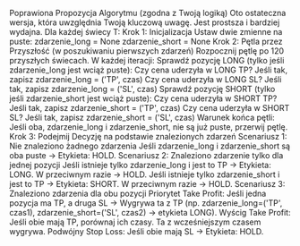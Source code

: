Poprawiona Propozycja Algorytmu (zgodna z Twoją logiką)
Oto ostateczna wersja, która uwzględnia Twoją kluczową uwagę. Jest prostsza i bardziej wydajna.
Dla każdej świecy T:
Krok 1: Inicjalizacja
Ustaw dwie zmienne na puste:
zdarzenie_long = None
zdarzenie_short = None
Krok 2: Pętla przez Przyszłość (w poszukiwaniu pierwszych zdarzeń)
Rozpocznij pętlę po 120 przyszłych świecach. W każdej iteracji:
Sprawdź pozycję LONG (tylko jeśli zdarzenie_long jest wciąż puste):
Czy cena uderzyła w LONG TP? Jeśli tak, zapisz zdarzenie_long = ('TP', czas)
Czy cena uderzyła w LONG SL? Jeśli tak, zapisz zdarzenie_long = ('SL', czas)
Sprawdź pozycję SHORT (tylko jeśli zdarzenie_short jest wciąż puste):
Czy cena uderzyła w SHORT TP? Jeśli tak, zapisz zdarzenie_short = ('TP', czas)
Czy cena uderzyła w SHORT SL? Jeśli tak, zapisz zdarzenie_short = ('SL', czas)
Warunek końca pętli: Jeśli oba, zdarzenie_long i zdarzenie_short, nie są już puste, przerwij pętlę.
Krok 3: Podejmij Decyzję na podstawie znalezionych zdarzeń
Scenariusz 1: Nie znaleziono żadnego zdarzenia
Jeśli zdarzenie_long i zdarzenie_short są oba puste -> Etykieta: HOLD.
Scenariusz 2: Znaleziono zdarzenie tylko dla jednej pozycji
Jeśli istnieje tylko zdarzenie_long i jest to TP -> Etykieta: LONG. W przeciwnym razie -> HOLD.
Jeśli istnieje tylko zdarzenie_short i jest to TP -> Etykieta: SHORT. W przeciwnym razie -> HOLD.
Scenariusz 3: Znaleziono zdarzenia dla obu pozycji
Priorytet Take Profit:
Jeśli jedna pozycja ma TP, a druga SL -> Wygrywa ta z TP (np. zdarzenie_long=('TP', czas1), zdarzenie_short=('SL', czas2) -> etykieta LONG).
Wyścig Take Profit:
Jeśli obie mają TP, porównaj ich czasy. Ta z wcześniejszym czasem wygrywa.
Podwójny Stop Loss:
Jeśli obie mają SL -> Etykieta: HOLD.